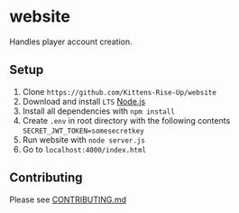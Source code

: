 # website
Handles player account creation.

## Setup
1. Clone `https://github.com/Kittens-Rise-Up/website`
2. Download and install `LTS` [Node.js](https://nodejs.org/en/)
3. Install all dependencies with `npm install`
4. Create `.env` in root directory with the following contents `SECRET_JWT_TOKEN=somesecretkey`
5. Run website with `node server.js`
6. Go to `localhost:4000/index.html`

## Contributing
Please see [CONTRIBUTING.md](https://github.com/Kittens-Rise-Up/website/blob/main/CONTRIBUTING.md)
